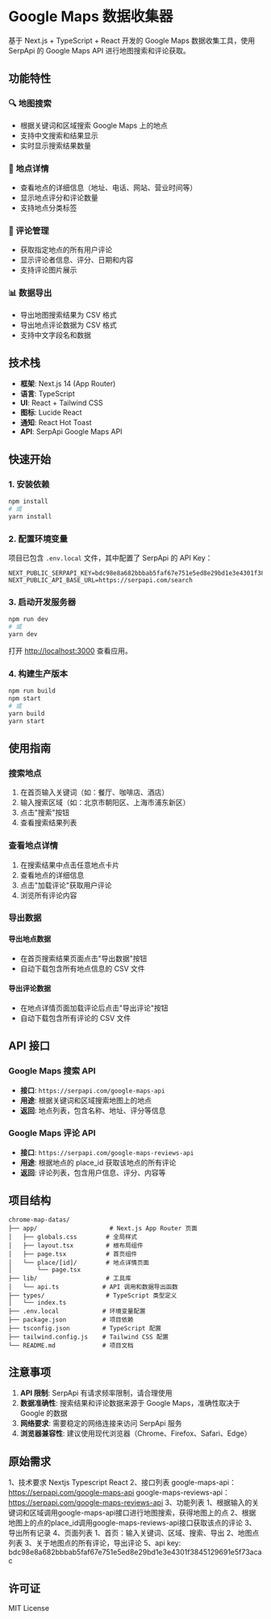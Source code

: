 # Google Maps 数据收集器

基于 Next.js + TypeScript + React 开发的 Google Maps 数据收集工具，使用 SerpApi 的 Google Maps API 进行地图搜索和评论获取。

## 功能特性

### 🔍 地图搜索
- 根据关键词和区域搜索 Google Maps 上的地点
- 支持中文搜索和结果显示
- 实时显示搜索结果数量

### 📍 地点详情
- 查看地点的详细信息（地址、电话、网站、营业时间等）
- 显示地点评分和评论数量
- 支持地点分类标签

### 💬 评论管理
- 获取指定地点的所有用户评论
- 显示评论者信息、评分、日期和内容
- 支持评论图片展示

### 📊 数据导出
- 导出地图搜索结果为 CSV 格式
- 导出地点评论数据为 CSV 格式
- 支持中文字段名和数据

## 技术栈

- **框架**: Next.js 14 (App Router)
- **语言**: TypeScript
- **UI**: React + Tailwind CSS
- **图标**: Lucide React
- **通知**: React Hot Toast
- **API**: SerpApi Google Maps API

## 快速开始

### 1. 安装依赖

```bash
npm install
# 或
yarn install
```

### 2. 配置环境变量

项目已包含 `.env.local` 文件，其中配置了 SerpApi 的 API Key：

```env
NEXT_PUBLIC_SERPAPI_KEY=bdc98e8a682bbbab5faf67e751e5ed8e29bd1e3e4301f3845129691e5f73acac
NEXT_PUBLIC_API_BASE_URL=https://serpapi.com/search
```

### 3. 启动开发服务器

```bash
npm run dev
# 或
yarn dev
```

打开 [http://localhost:3000](http://localhost:3000) 查看应用。

### 4. 构建生产版本

```bash
npm run build
npm start
# 或
yarn build
yarn start
```

## 使用指南

### 搜索地点

1. 在首页输入关键词（如：餐厅、咖啡店、酒店）
2. 输入搜索区域（如：北京市朝阳区、上海市浦东新区）
3. 点击"搜索"按钮
4. 查看搜索结果列表

### 查看地点详情

1. 在搜索结果中点击任意地点卡片
2. 查看地点的详细信息
3. 点击"加载评论"获取用户评论
4. 浏览所有评论内容

### 导出数据

#### 导出地点数据
- 在首页搜索结果页面点击"导出数据"按钮
- 自动下载包含所有地点信息的 CSV 文件

#### 导出评论数据
- 在地点详情页面加载评论后点击"导出评论"按钮
- 自动下载包含所有评论的 CSV 文件

## API 接口

### Google Maps 搜索 API
- **接口**: `https://serpapi.com/google-maps-api`
- **用途**: 根据关键词和区域搜索地图上的地点
- **返回**: 地点列表，包含名称、地址、评分等信息

### Google Maps 评论 API
- **接口**: `https://serpapi.com/google-maps-reviews-api`
- **用途**: 根据地点的 place_id 获取该地点的所有评论
- **返回**: 评论列表，包含用户信息、评分、内容等

## 项目结构

```
chrome-map-datas/
├── app/                    # Next.js App Router 页面
│   ├── globals.css        # 全局样式
│   ├── layout.tsx         # 根布局组件
│   ├── page.tsx           # 首页组件
│   └── place/[id]/        # 地点详情页面
│       └── page.tsx
├── lib/                   # 工具库
│   └── api.ts            # API 调用和数据导出函数
├── types/                 # TypeScript 类型定义
│   └── index.ts
├── .env.local            # 环境变量配置
├── package.json          # 项目依赖
├── tsconfig.json         # TypeScript 配置
├── tailwind.config.js    # Tailwind CSS 配置
└── README.md             # 项目文档
```

## 注意事项

1. **API 限制**: SerpApi 有请求频率限制，请合理使用
2. **数据准确性**: 搜索结果和评论数据来源于 Google Maps，准确性取决于 Google 的数据
3. **网络要求**: 需要稳定的网络连接来访问 SerpApi 服务
4. **浏览器兼容性**: 建议使用现代浏览器（Chrome、Firefox、Safari、Edge）

## 原始需求

1、技术要求
   Nextjs
   Typescript
   React
2、接口列表
   google-maps-api：https://serpapi.com/google-maps-api
   google-maps-reviews-api：https://serpapi.com/google-maps-reviews-api
3、功能列表
   1、根据输入的关键词和区域调用google-maps-api接口进行地图搜索，获得地图上的点
   2、根据地图上的点的place_id调用google-maps-reviews-api接口获取该点的评论
   3、导出所有记录
4、页面列表
   1、首页：输入关键词、区域、搜索、导出
   2、地图点列表
   3、关于地图点的所有评论，导出评论
5、api key: bdc98e8a682bbbab5faf67e751e5ed8e29bd1e3e4301f3845129691e5f73acac

## 许可证

MIT License
